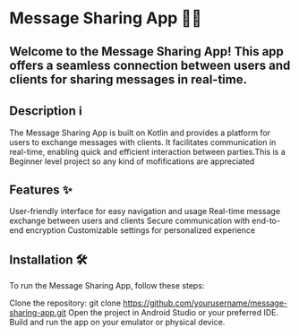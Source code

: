 # Message Sharing App 📱💬

## Welcome to the Message Sharing App! This app offers a seamless connection between users and clients for sharing messages in real-time.
## Description ℹ️
The Message Sharing App is built on Kotlin and provides a platform for users to exchange messages with clients. It facilitates communication in real-time, enabling quick and efficient interaction between parties.This is a Beginner level project so any kind of mofifications are appreciated
## Features ✨
User-friendly interface for easy navigation and usage
Real-time message exchange between users and clients
Secure communication with end-to-end encryption
Customizable settings for personalized experience

## Installation 🛠️
To run the Message Sharing App, follow these steps:

Clone the repository: git clone https://github.com/yourusername/message-sharing-app.git
Open the project in Android Studio or your preferred IDE.
Build and run the app on your emulator or physical device.

